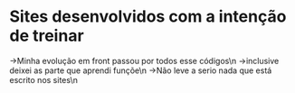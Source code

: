 # Sites desenvolvidos com a intenção de treinar
->Minha evolução em front passou por todos esse códigos\n
->inclusive deixei as parte que aprendi funçõe\n
->Não leve a serio nada que está escrito nos sites\n
